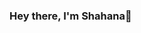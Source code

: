 ### Hey there, I'm Shahana👋

<!--
**Asmaul-Shahana/Asmaul-Shahana** is a ✨ _special_ ✨ repository because its `README.md` (this file) appears on your GitHub profile.

Here are some ideas to get you started:

I’m studying Computer Science at Jahangirnagar University, Bangladesh.
I'm trying to learn something new everyday.
-->
